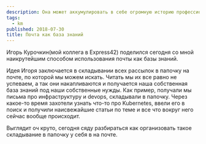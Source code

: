```yaml
---
description: Она может аккумулировать в себе огромную историю профессиональных рассылок с поиском.
tags:
  - km
published: 2018-07-30
title: Почта как база знаний
---
```


Игорь Курочкин(мой коллега в Express42) поделился сегодня со мной наикрутейшим способом использования почты как базы знаний.

Идея Игоря заключается в складывании всех рассылок в папочку на почте, по которой мы можем искать. Читать мы их все равно не успеваем, а так они накапливаются и получается наша собственная база знаний под наши собственные нужды.
Как пример, получали мы письма про инфраструктуру и devops, складывали в папочку. Через какое-то время захотели узнать что-то про Kubernetes, ввели его в поиск и получили наисвежайшие статьи по теме и все что вокруг него сейчас вообще происходит.

Выглядит оч круто, сегодня сяду разбираться как организовать такое складывание в папочку у себя в на почте.
